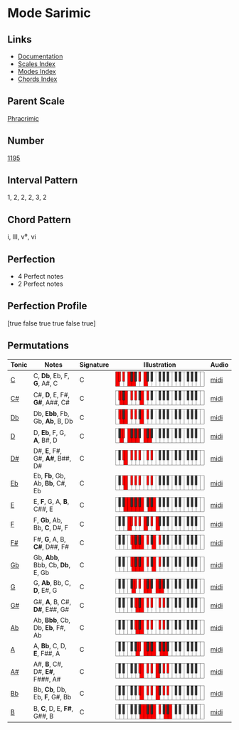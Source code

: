 # Mode Sarimic

## Links

- [Documentation](index.md)
- [Scales Index](Scales.md)
- [Modes Index](Modes.md)
- [Chords Index](Chords.md)

## Parent Scale

[Phracrimic](ScalePhracrimic.md)

## Number

[1195](https://ianring.com/musictheory/scales/1195)

## Interval Pattern

1, 2, 2, 2, 3, 2

## Chord Pattern

i, III, v⁰, vi

## Perfection

- 4 Perfect notes
- 2 Perfect notes

## Perfection Profile

[true false true true false true]

## Permutations

| Tonic | Notes | Signature | Illustration | Audio |
|-------|-------|-----------|--------------|-------|
| [C](ModeCNaturalSarimic.md) | C, **Db**, Eb, F, **G**, A#, C | C | ![CNaturalSarimic](ModeCNaturalSarimic.png) | [midi](https://github.com/edipermadi/music/blob/main/docs/ModeCNaturalSarimic.mid?raw=true) |
| [C#](ModeCSharpSarimic.md) | C#, **D**, E, F#, **G#**, A##, C# | C | ![CSharpSarimic](ModeCSharpSarimic.png) | [midi](https://github.com/edipermadi/music/blob/main/docs/ModeCSharpSarimic.mid?raw=true) |
| [Db](ModeDFlatSarimic.md) | Db, **Ebb**, Fb, Gb, **Ab**, B, Db | C | ![DFlatSarimic](ModeDFlatSarimic.png) | [midi](https://github.com/edipermadi/music/blob/main/docs/ModeDFlatSarimic.mid?raw=true) |
| [D](ModeDNaturalSarimic.md) | D, **Eb**, F, G, **A**, B#, D | C | ![DNaturalSarimic](ModeDNaturalSarimic.png) | [midi](https://github.com/edipermadi/music/blob/main/docs/ModeDNaturalSarimic.mid?raw=true) |
| [D#](ModeDSharpSarimic.md) | D#, **E**, F#, G#, **A#**, B##, D# | C | ![DSharpSarimic](ModeDSharpSarimic.png) | [midi](https://github.com/edipermadi/music/blob/main/docs/ModeDSharpSarimic.mid?raw=true) |
| [Eb](ModeEFlatSarimic.md) | Eb, **Fb**, Gb, Ab, **Bb**, C#, Eb | C | ![EFlatSarimic](ModeEFlatSarimic.png) | [midi](https://github.com/edipermadi/music/blob/main/docs/ModeEFlatSarimic.mid?raw=true) |
| [E](ModeENaturalSarimic.md) | E, **F**, G, A, **B**, C##, E | C | ![ENaturalSarimic](ModeENaturalSarimic.png) | [midi](https://github.com/edipermadi/music/blob/main/docs/ModeENaturalSarimic.mid?raw=true) |
| [F](ModeFNaturalSarimic.md) | F, **Gb**, Ab, Bb, **C**, D#, F | C | ![FNaturalSarimic](ModeFNaturalSarimic.png) | [midi](https://github.com/edipermadi/music/blob/main/docs/ModeFNaturalSarimic.mid?raw=true) |
| [F#](ModeFSharpSarimic.md) | F#, **G**, A, B, **C#**, D##, F# | C | ![FSharpSarimic](ModeFSharpSarimic.png) | [midi](https://github.com/edipermadi/music/blob/main/docs/ModeFSharpSarimic.mid?raw=true) |
| [Gb](ModeGFlatSarimic.md) | Gb, **Abb**, Bbb, Cb, **Db**, E, Gb | C | ![GFlatSarimic](ModeGFlatSarimic.png) | [midi](https://github.com/edipermadi/music/blob/main/docs/ModeGFlatSarimic.mid?raw=true) |
| [G](ModeGNaturalSarimic.md) | G, **Ab**, Bb, C, **D**, E#, G | C | ![GNaturalSarimic](ModeGNaturalSarimic.png) | [midi](https://github.com/edipermadi/music/blob/main/docs/ModeGNaturalSarimic.mid?raw=true) |
| [G#](ModeGSharpSarimic.md) | G#, **A**, B, C#, **D#**, E##, G# | C | ![GSharpSarimic](ModeGSharpSarimic.png) | [midi](https://github.com/edipermadi/music/blob/main/docs/ModeGSharpSarimic.mid?raw=true) |
| [Ab](ModeAFlatSarimic.md) | Ab, **Bbb**, Cb, Db, **Eb**, F#, Ab | C | ![AFlatSarimic](ModeAFlatSarimic.png) | [midi](https://github.com/edipermadi/music/blob/main/docs/ModeAFlatSarimic.mid?raw=true) |
| [A](ModeANaturalSarimic.md) | A, **Bb**, C, D, **E**, F##, A | C | ![ANaturalSarimic](ModeANaturalSarimic.png) | [midi](https://github.com/edipermadi/music/blob/main/docs/ModeANaturalSarimic.mid?raw=true) |
| [A#](ModeASharpSarimic.md) | A#, **B**, C#, D#, **E#**, F###, A# | C | ![ASharpSarimic](ModeASharpSarimic.png) | [midi](https://github.com/edipermadi/music/blob/main/docs/ModeASharpSarimic.mid?raw=true) |
| [Bb](ModeBFlatSarimic.md) | Bb, **Cb**, Db, Eb, **F**, G#, Bb | C | ![BFlatSarimic](ModeBFlatSarimic.png) | [midi](https://github.com/edipermadi/music/blob/main/docs/ModeBFlatSarimic.mid?raw=true) |
| [B](ModeBNaturalSarimic.md) | B, **C**, D, E, **F#**, G##, B | C | ![BNaturalSarimic](ModeBNaturalSarimic.png) | [midi](https://github.com/edipermadi/music/blob/main/docs/ModeBNaturalSarimic.mid?raw=true) |
